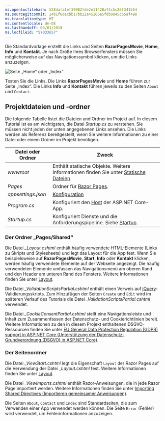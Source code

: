 ```yaml
---
ms.openlocfilehash: 528dafa1ef39982fde2e11428a74c5c26f341554
ms.sourcegitcommit: 24b1f6decbb17bb22a45166e5fdb0845c65af498
ms.translationtype: MT
ms.contentlocale: de-DE
ms.lasthandoff: 03/01/2019
ms.locfileid: "57033657"
---
```

Die Standardvorlage erstellt die Links und Seiten **RazorPagesMovie**, **Home**, **Info** und **Kontakt**. Je nach Größe Ihres Browserfensters müssen Sie möglicherweise auf das Navigationssymbol klicken, um die Links anzuzeigen.

![Seite „Home“ oder „Index“](~/tutorials/razor-pages/razor-pages-start/_static/home2.png)

Testen Sie die Links. Die Links **RazorPagesMovie** und **Home** führen zur Seite „Index“. Die Links **Info** und **Kontakt** führen jeweils zu den Seiten `About` und `Contact`.

## <a name="project-files-and-folders"></a>Projektdateien und -ordner

Die folgende Tabelle listet die Dateien und Ordner im Projekt auf. In diesem Tutorial ist es am wichtigsten, die Datei *Startup.cs* zu verstehen. Sie müssen nicht jeden der unten angegebenen Links ansehen. Die Links werden als Referenz bereitgestellt, wenn Sie weitere Informationen zu einer Datei oder einem Ordner im Projekt benötigen.

| Datei oder Ordner | Zweck |
| -------------- | ------- |
| *wwwroot* | Enthält statische Objekte. Weitere Informationen finden Sie unter [Statische Dateien](xref:fundamentals/static-files). |
| *Pages* | Ordner für [Razor Pages](xref:razor-pages/index). |
| *appsettings.json* | [Konfiguration](xref:fundamentals/configuration/index) |
| *Program.cs* | Konfiguriert den [Host](xref:fundamentals/index#host) der ASP.NET Core-App. |
| *Startup.cs* | Konfiguriert Dienste und die Anforderungspipeline. Siehe [Startup](xref:fundamentals/startup). |

### <a name="the-pagesshared-folder"></a>Der Ordner „Pages/Shared“

Die Datei *_Layout.cshtml* enthält häufig verwendete HTML-Elemente (Links zu Skripts und Stylesheets) und legt das Layout für die App fest. Wenn Sie beispielsweise auf **RazorPagesMovie**, **Start**, **Info** oder **Kontakt** klicken, werden häufig verwendete Elemente auf der Webseite angezeigt. Die häufig verwendeten Elemente umfassen das Navigationsmenü am oberen Rand und den Header am unteren Rand des Fensters. Weitere Informationen finden Sie unter [Layout](xref:mvc/views/layout).

Die Datei *_ValidationScriptsPartial.cshtml* enthält einen Verweis auf [jQuery](https://jquery.com/)-Validierungsskripts. Zum Hinzufügen der Seiten `Create` und `Edit` wird im späteren Verlauf des Tutorials die Datei *_ValidationScriptsPartial.cshtml* verwendet.

Die Datei *_CookieConsentPartial.cshtml* stellt eine Navigationsleiste und Inhalt zum Zusammenfassen der Datenschutz- und Cookierichtlinien bereit. Weitere Informationen zu den in diesem Projekt enthaltenen DSGVO-Ressourcen finden Sie unter [EU General Data Protection Regulation (GDPR) support in ASP.NET Core (Unterstützung der Datenschutz-Grundverordnung (DSGVO) in ASP.NET Core)](xref:security/gdpr).

### <a name="the-pages-folder"></a>Der Seitenordner

Die Datei *_ViewStart.cshtml* legt die Eigenschaft `Layout` der Razor Pages auf die Verwendung der Datei *_Layout.cshtml* fest. Weitere Informationen finden Sie unter [Layout](xref:mvc/views/layout).

Die Datei *_ViewImports.cshtml* enthält Razor-Anweisungen, die in jede Razor Page importiert werden. Weitere Informationen finden Sie unter [Importing Shared Directives (Importieren gemeinsamer Anweisungen)](xref:mvc/views/layout#importing-shared-directives).

Die Seiten `About`, `Contact` und `Index` sind Standardseiten, die zum Verwenden einer App verwendet werden können. Die Seite `Error` (Fehler) wird verwendet, um Fehlerinformationen anzuzeigen.
